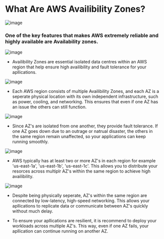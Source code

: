 # What Are AWS Availibility Zones? 

![image](https://github.com/user-attachments/assets/8c2754ce-923a-4205-ace4-a4c63b278bd4)

### One of the key features that makes AWS extremely reliable and highly available are Availability zones.

![image](https://github.com/user-attachments/assets/429e2e09-6151-4c0d-842d-8124711fdbcc)

- Availibility Zones are essential isolated data centres within an AWS region that help ensure high availibility and fault tolerance for your apllications.

![image](https://github.com/user-attachments/assets/c183ab83-55b4-474e-945e-4b4420861606)

- Each AWS region consists of multiple Availibility Zones, and each AZ is a seperate physical location with its own independent infrastructure, such as power, cooling, and networking. This ensures that even if one AZ has an issue the others can still function.

![image](https://github.com/user-attachments/assets/2cd99a3f-9d40-4550-ab42-24ed440d2f42)

- Since AZ's are isolated from one another, they provide fault tolerance. If one AZ goes down due to an outrage or natrual disaster, the others in the same region remain unaffected, so your applications can keep running smoothly.

![image](https://github.com/user-attachments/assets/4ae79dde-5efe-4817-a353-bbb670472797)
 
- AWS typically has at least two or more AZ's in each region for example 'us-east-1a', 'us-east-1b', 'us-east-1c'. This allows you to distribute your resorces across multiplr AZ's within the same region to achieve high availibility.

![image](https://github.com/user-attachments/assets/e4bf6b6e-8b5a-4386-8119-c9a9fd1b5489)

- Despite being physically seperate, AZ's within the same region are connected by low-latency, high-speed networking. This allows your apllications to replicate data or communicate between AZ's quickly without much delay.

  
  
- To ensure your apllications are resilient, it is recommend to deploy your workloads across multiple AZ's. This way, even if one AZ fails, your apllication can continue running on another AZ.

